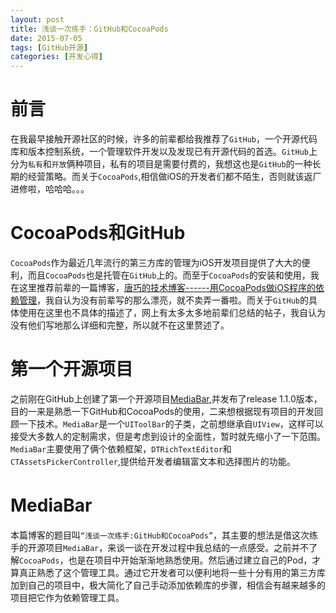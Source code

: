 ```yaml
---
layout: post
title: 浅谈一次练手：GitHub和CocoaPods
date: 2015-07-05
tags: [GitHub开源]
categories: [开发心得]
---
```


# 前言　　
在我最早接触开源社区的时候，许多的前辈都给我推荐了`GitHub`，一个开源代码库和版本控制系统，一个管理软件开发以及发现已有开源代码的首选。`GitHub`上分为`私有`和`开放`俩种项目，私有的项目是需要付费的，我想这也是`GitHub`的一种长期的经营策略。而关于`CocoaPods`,相信做iOS的开发者们都不陌生，否则就该返厂进修啦，哈哈哈。。。
<!-- more -->
# CocoaPods和GitHub
`CocoaPods`作为最近几年流行的第三方库的管理为iOS开发项目提供了大大的便利，而且`CocoaPods`也是托管在`GitHub`上的。而至于`CocoaPods`的安装和使用，我在这里推荐前辈的一篇博客，[唐巧的技术博客------用CocoaPods做iOS程序的依赖管理](http://blog.devtang.com/blog/2014/05/25/use-cocoapod-to-manage-ios-lib-dependency/)，我自认为没有前辈写的那么漂亮，就不卖弄一番啦。而关于`GitHub`的具体使用在这里也不具体的描述了，网上有太多太多地前辈们总结的帖子，我自认为没有他们写地那么详细和完整，所以就不在这里赘述了。
 
# 第一个开源项目
之前刚在GitHub上创建了第一个开源项目[MediaBar](https://github.com/SeraZheng/MediaBar),并发布了release 1.1.0版本，目的一来是熟悉一下GitHub和CocoaPods的使用，二来想根据现有项目的开发回顾一下技术。`MediaBar`是一个`UIToolBar`的子类，之前想继承自`UIView`，这样可以接受大多数人的定制需求，但是考虑到设计的全面性，暂时就先缩小了一下范围。`MediaBar`主要使用了俩个依赖框架，`DTRichTextEditor`和`CTAssetsPickerController`,提供给开发者编辑富文本和选择图片的功能。

# MediaBar　　
本篇博客的题目叫`“浅谈一次练手:GitHub和CocoaPods”`，其主要的想法是借这次练手的开源项目`MediaBar`，来谈一谈在开发过程中我总结的一点感受。之前并不了解`CocoaPods`，也是在项目中开始渐渐地熟悉使用。然后通过建立自己的Pod，才算真正熟悉了这个管理工具。通过它开发者可以便利地将一些十分有用的第三方库加到自己的项目中，极大简化了自己手动添加依赖库的步骤，相信会有越来越多的项目把它作为依赖管理工具。